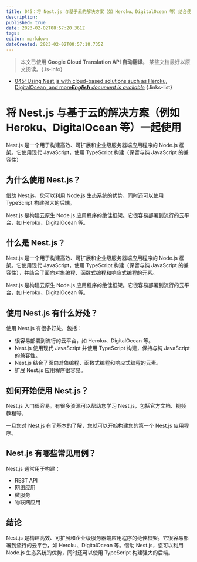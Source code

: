 ```yaml
---
title: 045：将 Nest.js 与基于云的解决方案（如 Heroku、DigitalOcean 等）结合使用
description: 
published: true
date: 2023-02-02T08:57:20.361Z
tags: 
editor: markdown
dateCreated: 2023-02-02T08:57:18.735Z
---
```


> 本文已使用 **Google Cloud Translation API 自动翻译**。
某些文档最好以原文阅读。{.is-info}



- [045: Using Nest.js with cloud-based solutions such as Heroku, DigitalOcean, and more***English** document is available*](/en/Knowledge-base/Nest-js/Learning/045-using-nest-js-with-cloud-based-solutions-such-as-heroku-digitalocean-and-more)
{.links-list}


# 将 Nest.js 与基于云的解决方案（例如 Heroku、DigitalOcean 等）一起使用

Nest.js 是一个用于构建高效、可扩展和企业级服务器端应用程序的 Node.js 框架。它使用现代 JavaScript，使用 TypeScript 构建（保留与纯 JavaScript 的兼容性）

## 为什么使用 Nest.js？

借助 Nest.js，您可以利用 Node.js 生态系统的优势，同时还可以使用 TypeScript 构建强大的后端。

Nest.js 是构建云原生 Node.js 应用程序的绝佳框架。它很容易部署到流行的云平台，如 Heroku、DigitalOcean 等。

## 什么是 Nest.js？

Nest.js 是一个用于构建高效、可扩展和企业级服务器端应用程序的 Node.js 框架。它使用现代 JavaScript，使用 TypeScript 构建（保留与纯 JavaScript 的兼容性），并结合了面向对象编程、函数式编程和响应式编程的元素。

Nest.js 是构建云原生 Node.js 应用程序的绝佳框架。它很容易部署到流行的云平台，如 Heroku、DigitalOcean 等。

## 使用 Nest.js 有什么好处？

使用 Nest.js 有很多好处，包括：

- 很容易部署到流行的云平台，如 Heroku、DigitalOcean 等。
- Nest.js 使用现代 JavaScript 并使用 TypeScript 构建，保持与纯 JavaScript 的兼容性。
- Nest.js 结合了面向对象编程、函数式编程和响应式编程的元素。
- 扩展 Nest.js 应用程序很容易。

## 如何开始使用 Nest.js？

Nest.js 入门很容易。有很多资源可以帮助您学习 Nest.js，包括官方文档、视频教程等。

一旦您对 Nest.js 有了基本的了解，您就可以开始构建您的第一个 Nest.js 应用程序。

## Nest.js 有哪些常见用例？

Nest.js 通常用于构建：

- REST API
- 网络应用
- 微服务
- 物联网应用

## 结论

Nest.js 是构建高效、可扩展和企业级服务器端应用程序的绝佳框架。它很容易部署到流行的云平台，如 Heroku、DigitalOcean 等。借助 Nest.js，您可以利用 Node.js 生态系统的优势，同时还可以使用 TypeScript 构建强大的后端。